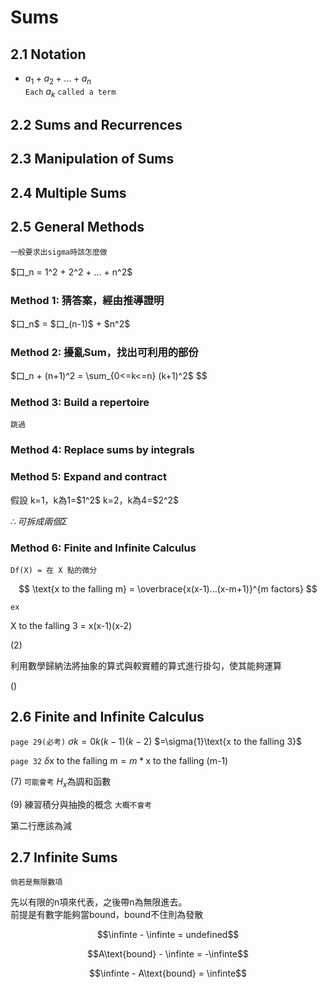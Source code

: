 # Sums

## 2.1 Notation
* $a_1 + a_2 + ... + a_n$  
`Each` $a_k$ `called a term`

## 2.2 Sums and Recurrences
## 2.3 Manipulation of Sums
## 2.4 Multiple Sums
## 2.5 General Methods
`一般要求出sigma時該怎麼做`  
<p>$口_n = 1^2 + 2^2 + ... + n^2$</p>  

### Method 1: 猜答案，經由推導證明
<p>$口_n$ = $口_(n-1)$ + $n^2$</p>

### Method 2: 擾亂Sum，找出可利用的部份
<p>
$口_n + (n+1)^2 = \sum_{0<=k<=n} (k+1)^2$
$$
</p>

### Method 3: Build a repertoire
`跳過`

### Method 4: Replace sums by integrals
### Method 5: Expand and contract
<p>假設
k=1，k為1=$1^2$  
k=2，k為4=$2^2$  
</p>

$\therefore 可拆成兩個\Sigma$

### Method 6: Finite and Infinite Calculus
`Df(X) = 在 X 點的微分`

$$
\text{x to the falling m} = \overbrace{x(x-1)...(x-m+1)}^{m factors}
$$

`ex`

X to the falling 3 = x(x-1)(x-2)

(2)
<p>利用數學歸納法將抽象的算式與較實體的算式進行掛勾，使其能夠運算</p>

()

## 2.6 Finite and Infinite Calculus
`page 29(必考)`
$\sigma{k=0}k(k-1)(k-2)$
$=\sigma{1}\text{x to the falling 3}\$

`page 32`
$\delta{\text{x to the falling m} = m*\text{x to the falling (m-1)}}$

(7)
`可能會考`
$H_x$為調和函數

(9) 練習積分與抽換的概念
`大概不會考`
<p>第二行應該為減</p>

## 2.7 Infinite Sums
`倘若是無限數項`
<p>
  先以有限的n項來代表，之後帶n為無限進去。
  </br>
  前提是有數字能夠當bound，bound不住則為發散
</p>

$$\infinte - \infinte = undefined$$

$$A\text{bound} - \infinte = -\infinte$$

$$\infinte - A\text{bound} = \infinte$$



